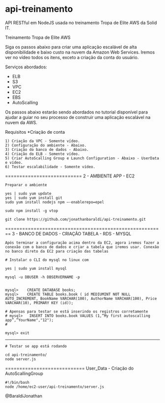# api-treinamento

API RESTful em NodeJS usada no treinamento Tropa de Elite AWS da Solid IT. 

Treinamento Tropa de Elite AWS

Siga os passos abaixo para criar uma aplicação escalável de alta disponibilidade e baixo custo na nuvem da Amazon Web Services. Iremos ver no vídeo todos os itens, exceto a criação da conta do usuário. 

Serviços abordados:

- ELB
- S3
- VPC
- EC2
- EBS
- AutoScalling


Os passos abaixo estarão sendo abordados no tutorial disponível para ajudar a guiar no seu processo de construir uma aplicação escalável na nuvem da AWS.

Requisitos
	*Criação de conta

	1) Criação da VPC - Somente vídeo.
	2) Configuração do ambiente - Abaixo.
	3) Criação do banco de dados - Abaixo.
	4) Criação do ELB - Somente vídeo.
	5) Criar AutoScalling Group e Launch Configuration - Abaixo - UserData e vídeo.
	6) Testar escalabilidade - Somente vídeo.

===========================
2 - AMBIENTE APP - EC2

	Preparar o ambiente

	yes | sudo yum update
	yes | sudo yum install git
	sudo yum install nodejs npm —-enablerepo=epel

	sudo npm install -g vtop

	git clone https://github.com/jonathanbaraldi/api-treinamento.git

========================================================
3 - BANCO DE DADOS  - CRIAÇÃO TABELA - RDS - MYSQL
	
	Após terminar a configuração acima dentro da EC2, agora iremos fazer a conexão com o banco de dados e criar a tabela que iremos usar. Conexão no banco direto da EC2 para criação das tabelas
	
	# Instalar o CLI do mysql no linux com 

	yes | sudo yum install mysql

	mysql -u DBUSER -h DBSERVERNAME -p

	
	mysql>    CREATE DATABASE books;
	mysql>    CREATE TABLE books.book ( id MEDIUMINT NOT NULL AUTO_INCREMENT, BookName VARCHAR(100), AuthorName VARCHAR(100), Price VARCHAR(10), PRIMARY KEY (id));

	# Apensas para testar se está inserindo os registros corretamente 
	# mysql>   INSERT INTO books.book VALUES (1,”My first autoscalling app”,”YourName","12");
	#

	mysql> exit

-------------------------------------------------------
	# Testar se app está rodando
	
	cd api-treinamento/
	node server.js


============================
User_Data - Criação do AutoScallingGroup

	#!/bin/bash
	node /home/ec2-user/api-treinamento/server.js

@BaraldiJonathan
